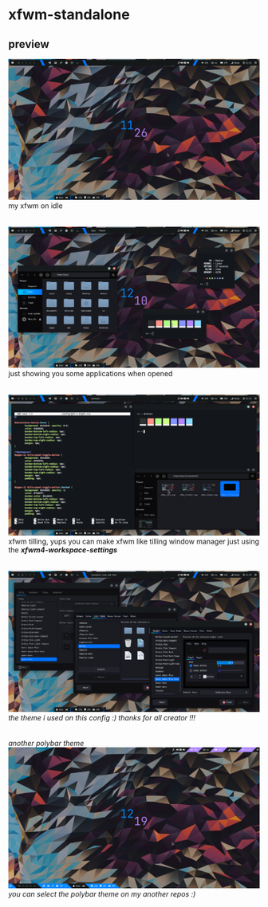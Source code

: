 # xfwm-standalone

## preview
![My Image](https://github.com/diws1/xfwm-standalone/blob/main/screenshots/xfwm_idle.png)
my xfwm on idle \
\
\
![My Image](https://github.com/diws1/xfwm-standalone/blob/main/screenshots/xfwm_termdir.png)
just showing you some applications when opened \
\
\
![My Image](https://github.com/diws1/xfwm-standalone/blob/main/screenshots/xfwm_tilling.png)
xfwm tilling, yups you can make xfwm like tilling window manager just using the <i><b>xfwm4-workspace-settings</b><i/> \
\
\
![My Image](https://github.com/diws1/xfwm-standalone/blob/main/screenshots/xfwm_themes.png)
the theme i used on this config :) thanks for all creator !!! \
\
\
another polybar theme
![My Image](https://github.com/diws1/xfwm-standalone/blob/main/screenshots/xfwm_idle2.png)
you can select the polybar theme on my another repos :)
